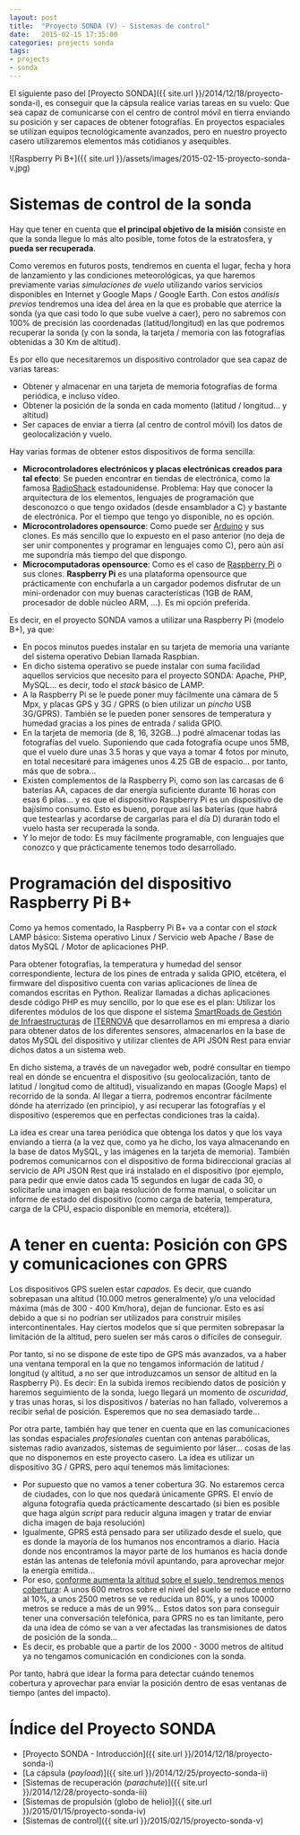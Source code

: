 ```yaml
---
layout: post
title:  "Proyecto SONDA (V) - Sistemas de control"
date:   2015-02-15 17:35:00
categories: projects sonda
tags:
- projects
- sonda
---
```


El siguiente paso del [Proyecto SONDA]({{ site.url }}/2014/12/18/proyecto-sonda-i), es conseguir que la cápsula realice varias tareas en su vuelo: Que sea capaz de comunicarse con el centro de control móvil en tierra enviando su posición y ser capaces de obtener fotografías. En proyectos espaciales se utilizan equipos tecnológicamente avanzados, pero en nuestro proyecto casero utilizaremos elementos más cotidianos y asequibles.

![Raspberry Pi B+]({{ site.url }}/assets/images/2015-02-15-proyecto-sonda-v.jpg)


Sistemas de control de la sonda
===============================

Hay que tener en cuenta que **el principal objetivo de la misión** consiste en que la sonda llegue lo más alto posible, tome fotos de la estratosfera, y **pueda ser recuperada**. 

Como veremos en futuros posts, tendremos en cuenta el lugar, fecha y hora de lanzamiento y las condiciones meteorológicas, ya que haremos previamente varias _simulaciones de vuelo_ utilizando varios servicios disponibles en Internet y Google Maps / Google Earth. Con estos _análisis previos_ tendremos una idea del área en la que es probable que aterrice la sonda (ya que casi todo lo que sube vuelve a caer), pero no sabremos con 100% de precisión las coordenadas (latitud/longitud) en las que podremos recuperar la sonda (y con la sonda, la tarjeta / memoria con las fotografías obtenidas a 30 Km de altitud).

Es por ello que necesitaremos un dispositivo controlador que sea capaz de varias tareas:

* Obtener y almacenar en una tarjeta de memoria fotografías de forma periódica, e incluso vídeo.
* Obtener la posición de la sonda en cada momento (latitud / longitud... y altitud)
* Ser capaces de enviar a tierra (al centro de control móvil) los datos de geolocalización y vuelo.

Hay varias formas de obtener estos dispositivos de forma sencilla:

* **Microcontroladores electrónicos y placas electrónicas creados para tal efecto**: Se pueden encontrar en tiendas de electrónica, como la famosa [RadioShack](http://www.radioshack.com/) estadounidense. Problema: Hay que conocer la arquitectura de los elementos, lenguajes de programación que desconozco o que tengo oxidados (desde ensamblador a C) y bastante de electrónica. Por el tiempo que tengo yo disponible, no es opción.
* **Microcontroladores opensource**: Como puede ser [Arduino](http://www.arduino.cc/) y sus clones. Es más sencillo que lo expuesto en el paso anterior (no deja de ser unir componentes y programar en lenguajes como C), pero aún así me supondría más tiempo del que dispongo.
* **Microcomputadoras opensource**: Como es el caso de [Raspberry Pi](http://www.raspberrypi.org/) o sus clones. **Raspberry Pi** es una plataforma opensource que prácticamente con enchufarla a un cargador podemos disfrutar de un mini-ordenador con muy buenas características (1GB de RAM, procesador de doble núcleo ARM, ...). Es mi opción preferida.

Es decir, en el proyecto SONDA vamos a utilizar una Raspberry Pi (modelo B+), ya que:

* En pocos minutos puedes instalar en su tarjeta de memoria una variante del sistema operativo Debian llamada Raspbian. 
* En dicho sistema operativo se puede instalar con suma facilidad aquellos servicios que necesito para el proyecto SONDA: Apache, PHP, MySQL... es decir, todo el _stack_ básico de LAMP.
* A la Raspberry Pi se le puede poner muy fácilmente una cámara de 5 Mpx, y placas GPS y 3G / GPRS (o bien utilizar un _pincho_ USB 3G/GPRS). También se le pueden poner sensores de temperatura y humedad gracias a los pines de entrada / salida GPIO.
* En la tarjeta de memoria (de 8, 16, 32GB...) podré almacenar todas las fotografías del vuelo. Suponiendo que cada fotografía ocupe unos 5MB, que el vuelo dure unas 3.5 horas y que vaya a tomar 4 fotos por minuto, en total necesitaré para imágenes unos 4.25 GB de espacio... por tanto, más que de sobra...
* Existen complementos de la Raspberry Pi, como son las carcasas de 6 baterías AA, capaces de dar energía suficiente durante 16 horas con esas 6 pilas... y es que el dispositivo Raspberry Pi es un dispositivo de bajísimo consumo. Esto es bueno, porque así las baterías (que habrá que testearlas y acordarse de cargarlas para el día D) durarán todo el vuelo hasta ser recuperada la sonda.
* Y lo mejor de todo: Es muy fácilmente programable, con lenguajes que conozco y que prácticamente tenemos todo desarrollado.


Programación del dispositivo Raspberry Pi B+
============================================

Como ya hemos comentado, la Raspberry Pi B+ va a contar con el _stack_ LAMP básico: Sistema operativo Linux / Servicio web Apache / Base de datos MySQL / Motor de aplicaciones PHP.

Para obtener fotografías, la temperatura y humedad del sensor correspondiente, lectura de los pines de entrada y salida GPIO, etcétera, el firmware del dispositivo cuenta con varias aplicaciones de línea de comandos escritas en Python. Realizar llamadas a dichas aplicaciones desde código PHP es muy sencillo, por lo que ese es el plan: Utilizar los diferentes módulos de los que dispone el sistema [SmartRoads de Gestión de Infraestructuras](https://www.tecnocarreteras.es/smartroads) de [ITERNOVA](https://www.iternova.net) que desarrollamos en mi empresa a diario para obtener datos de los diferentes sensores, almacenarlos en la base de datos MySQL del dispositivo y utilizar clientes de API JSON Rest para enviar dichos datos a un sistema web. 

En dicho sistema, a través de un navegador web, podré consultar en tiempo real en dónde se encuentra el dispositivo (su geolocalización, tanto de latitud / longitud como de altitud), visualizando en mapas (Google Maps) el recorrido de la sonda. Al llegar a tierra, podremos encontrar fácilmente dónde ha aterrizado (en principio), y así recuperar las fotografías y el dispositivo (esperemos que en perfectas condiciones tras la caída). 

La idea es crear una tarea periódica que obtenga los datos y que los vaya enviando a tierra (a la vez que, como ya he dicho, los vaya almacenando en la base de datos MySQL, y las imágenes en la tarjeta de memoria). También podremos comunicarnos con el dispositivo de forma bidireccional gracias al servicio de API JSON Rest que irá instalado en el dispositivo (por ejemplo, para pedir que envíe datos cada 15 segundos en lugar de cada 30, o solicitarle una imagen en baja resolución de forma manual, o solicitar un informe de estado del dispositivo (como carga de batería, temperatura, carga de la CPU, espacio disponible en memoria, etcétera)).


A tener en cuenta: Posición con GPS y comunicaciones con GPRS
=============================================================

Los dispositivos GPS suelen estar _capados_. Es decir, que cuando sobrepasan una altitud (10.000 metros generalmente) y/o una velocidad máxima (más de 300 - 400 Km/hora), dejan de funcionar. Esto es así debido a que si no podrían ser utilizados para construir misiles intercontinentales. Hay ciertos modelos que sí que permiten sobrepasar la limitación de la altitud, pero suelen ser más caros o difíciles de conseguir.

Por tanto, si no se dispone de este tipo de GPS más avanzados, va a haber una ventana temporal en la que no tengamos información de latitud / longitud (y altitud, a no ser que introduzcamos un sensor de altitud en la Raspberry Pi). Es decir: En la subida iremos recibiendo datos de posición y haremos seguimiento de la sonda, luego llegará un momento de _oscuridad_, y tras unas horas, si los dispositivos / baterías no han fallado, volveremos a recibir señal de posición. Esperemos que no sea demasiado tarde...

Por otra parte, también hay que tener en cuenta que en las comunicaciones las sondas espaciales _profesionales_ cuentan con antenas parabólicas, sistemas radio avanzados, sistemas de seguimiento por láser... cosas de las que no disponemos en este proyecto casero. La idea es utilizar un dispositivo 3G / GPRS, pero aquí tenemos más limitaciones:

* Por supuesto que no vamos a tener cobertura 3G. No estaremos cerca de ciudades, con lo que nos quedará únicamente GPRS. El envío de alguna fotografía queda prácticamente descartado (si bien es posible que haga algún _script_ para reducir alguna imagen y tratar de enviar dicha imagen de baja resolución)
* Igualmente, GPRS está pensado para ser utilizado desde el suelo, que es donde la mayoría de los humanos nos encontramos a diario. Hacia donde nos encontramos la mayor parte de los humanos es hacia donde están las antenas de telefonía móvil apuntando, para aprovechar mejor la energía emitida... 
* Por eso, [conforme aumenta la altitud sobre el suelo, tendremos menos cobertura](http://11-s.eu.org/11-s/Llamadas%20desde%20m%F3viles): A unos 600 metros sobre el nivel del suelo se reduce entorno al 10%, a unos 2500 metros se ve reducida un 80%, y a unos 10000 metros se reduce a más de un 99%... Estos datos son para conseguir tener una conversación telefónica, para GPRS no es tan limitante, pero da una idea de cómo se van a ver afectadas las transmisiones de datos de posición de la sonda...
* Es decir, es probable que a partir de los 2000 - 3000 metros de altitud ya no tengamos comunicación en condiciones con la sonda. 

Por tanto, habrá que idear la forma para detectar cuándo tenemos cobertura y aprovechar para enviar la posición dentro de esas ventanas de tiempo (antes del impacto).



Índice del Proyecto SONDA
=========================

* [Proyecto SONDA - Introducción]({{ site.url }}/2014/12/18/proyecto-sonda-i)
* [La cápsula (_payload_)]({{ site.url }}/2014/12/25/proyecto-sonda-ii)
* [Sistemas de recuperación (_parachute_)]({{ site.url }}/2014/12/28/proyecto-sonda-iii)
* [Sistemas de propulsión (globo de helio)]({{ site.url }}/2015/01/15/proyecto-sonda-iv)
* [Sistemas de control]({{ site.url }}/2015/02/15/proyecto-sonda-v)
